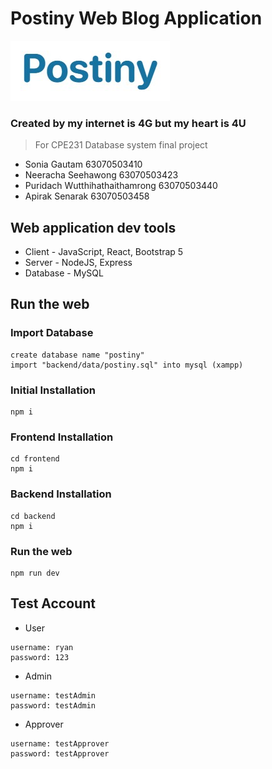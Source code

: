 # Postiny Web Blog Application

![image](Backend/uploads/icon.jpg)

### Created by my internet is 4G but my heart is 4U
> For CPE231 Database system final project
* Sonia Gautam 63070503410
* Neeracha Seehawong 63070503423
* Puridach Wutthihathaithamrong 63070503440
* Apirak Senarak 63070503458

## Web application dev tools
* Client - JavaScript, React, Bootstrap 5
* Server - NodeJS, Express
* Database - MySQL

## Run the web

### Import Database
```
create database name "postiny"
import "backend/data/postiny.sql" into mysql (xampp)
```

### Initial Installation
```
npm i
```

### Frontend Installation
```
cd frontend
npm i
```

### Backend Installation
```
cd backend
npm i
```

### Run the web
```
npm run dev
```

## Test Account

* User
```
username: ryan
password: 123
```

* Admin
```
username: testAdmin
password: testAdmin
```

* Approver
```
username: testApprover
password: testApprover
```
